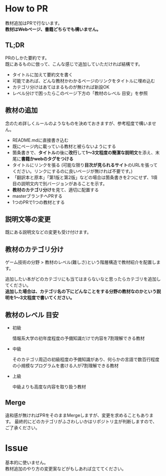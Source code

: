 # How to PR

教材追加はPRで行ないます。   
**教材はWebページ、書籍どちらでも構いません。**

## TL;DR

PRのしかた要約です。      
既にあるものに倣って、こんな感じで追加していただければ結構です。

- タイトルに加えて要約文を書く
- 可能であれば、どんな教材かわかるページのリンクをタイトルに埋め込む
- カテゴリ分けはあてはまるものが無ければ新設OK
- レベル分けで困ったらこのページ下方の「教材のレベル 目安」を参照

## 教材の追加

念のため詳しくルールのようなものを決めておきますが、参考程度で構いません。     

- README.mdに直接書き込む
- 既にページ内に載っている教材と被らないようにする
- 箇条書きで、**タイトル**の後に**改行**して**1～3文程度の簡潔な説明文**を添え、末尾に**書籍かwebのタグをつける**
- タイトルにリンクを張る (可能な限り**目次が見られるサイト**のURLを張ってください。リンクにするのに良いページが無ければ不要です。)
- 「翻訳本と原本」「第1版と第2版」などの場合は箇条書きを2つにせず、1項目の説明文内で別バージョンがあることを示す。
- **教材のカテゴリ分け**を見て、適切に配置する
- masterブランチへPRする
- 1つのPRで1つの教材とする

## 説明文等の変更

既にある説明文などの変更も受け付けます。

## 教材のカテゴリ分け

ゲーム技術の分野 > 教材のレベル(難しさ)という階層構造で教材紹介を配置します。     

追加したい本がどのカテゴリにも当てはまらないなと思ったらカテゴリを追加してください。   
**追加した場合は、カテゴリ名の下にどんなことをする分野の教材なのかという説明を1～3文程度で書いてください。**

## 教材のレベル 目安

- 初級

  情報系大学の初年度程度の予備知識だけで内容を7割理解できる教材

- 中級

  そのカテゴリ周辺の初級程度の予備知識があり、何らかの言語で数百行程度の小規模なプログラムを書ける人が7割理解できる教材

- 上級

  中級よりも高度な内容を取り扱う教材

## Merge

違和感が無ければPRをそのままMergeしますが、変更を求めることもあります。
最終的にどのカテゴリがふさわしいかはリポジトリ主が判断しますので、ご了承ください。

# Issue

基本的に使いません。    
教材追加のやり方の変更案などがもしあれば立ててください。
